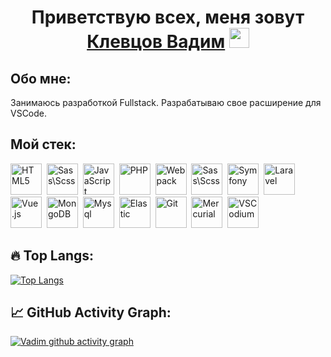 <h1 align="center">
    Приветствую всех, меня зовут
    <a href="https://github.com/vad23klev" target="_blank">Клевцов Вадим</a>
    <img src="https://github.com/blackcater/blackcater/raw/main/images/Hi.gif" height="32" width="32"/>
</h1>

## Обо мне:

Занимаюсь разработкой Fullstack. Разрабатываю свое расширение для VSCode.

## Мой стек:

<div id="stack">
  <img id="stack-img" src="https://cdn.simpleicons.org/html5" title="HTML5" alt="HTML5" width="50px" height="50px">&nbsp
  <img id="stack-img" src="https://cdn.simpleicons.org/sass" title="Sass\Scss" alt="Sass\Scss" width="50px" height="50px">&nbsp
  <img id="stack-img" src="https://cdn.simpleicons.org/javascript" title="JavaScript" alt="JavaScript" width="50px" height="50px">&nbsp
  <img id="stack-img" src="https://cdn.simpleicons.org/php" title="PHP" alt="PHP" width="50px" height="50px">&nbsp
  <img id="stack-img" src="https://cdn.simpleicons.org/webpack" title="Webpack" alt="Webpack" width="50px" height="50px">&nbsp
  <img id="stack-img" src="https://cdn.simpleicons.org/codeigniter" title="Sass\Scss" alt="Sass\Scss" width="50px" height="50px">&nbsp
  <img id="stack-img" src="https://cdn.simpleicons.org/symfony" title="Symfony" alt="Symfony" width="50px" height="50px">&nbsp
  <img id="stack-img" src="https://cdn.simpleicons.org/laravel" title="Laravel" alt="Laravel" width="50px" height="50px">&nbsp
  <img id="stack-img" src="https://cdn.simpleicons.org/vuedotjs" title="Vue.js" alt="Vue.js" width="50px" height="50px">&nbsp
  <img id="stack-img" src="https://cdn.simpleicons.org/mongodb" title="MongoDB" alt="MongoDB" width="50px" height="50px">&nbsp
  <img id="stack-img" src="https://cdn.simpleicons.org/mysql" title="Mysql" alt="Mysql" width="50px" height="50px">&nbsp
  <img id="stack-img" src="https://cdn.simpleicons.org/elastic" title="Elastic" alt="Elastic" width="50px" height="50px">&nbsp
  <img id="stack-img" src="https://cdn.simpleicons.org/git" title="Git" alt="Git" width="50px" height="50px">&nbsp
  <img id="stack-img" src="https://cdn.simpleicons.org/mercurial" title="Mercurial" alt="Mercurial" width="50px" height="50px">&nbsp
  <img id="stack-img" src="https://cdn.simpleicons.org/vscodium" title="VSCodium" alt="VSCodium" width="50px" height="50px">&nbsp
</div>

## 🔥 Top Langs:

[![Top Langs](https://github-readme-stats.vercel.app/api/top-langs/?username=vad23klev&layout=compact)](https://github.com/vad23klev/sync-sftp)

## 📈 GitHub Activity Graph:

[![Vadim github activity graph](https://github-readme-activity-graph.vercel.app/graph?username=vad23klev&theme=vue)](https://github.com/vad23klev/github-readme-activity-graph)
